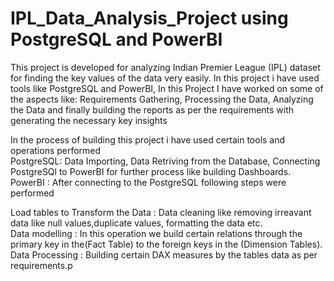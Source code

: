 # IPL_Data_Analysis_Project using PostgreSQL and PowerBI
This project is developed for analyzing Indian Premier League (IPL) dataset for finding the key values of the data very easily.
In this project i have used tools like PostgreSQL and PowerBI, In this Project I have worked on some of the aspects like: Requirements Gathering, Processing the Data, Analyzing the Data and finally building the reports as per the requirements with generating the necessary key insights

In the process of building this project i have used certain tools and operations performed                                                                                                                                                                                                                                                 
PostgreSQL: Data Importing,
            Data Retriving from the Database,
            Connecting PostgreSQl to PowerBI for further process like building Dashboards.                                                                                                                                                                                                                                                 
PowerBI   : After connecting to the PostgreSQL following steps were performed 

Load tables to Transform the Data : Data cleaning like removing irreavant data like null values,duplicate values, formatting the data etc.                         
Data modelling : In this operation we build certain relations through the primary key in the(Fact Table) to the foreign keys in the (Dimension Tables).               
Data Processing : Building certain DAX measures by the tables data as per requirements.p
           
 
 

